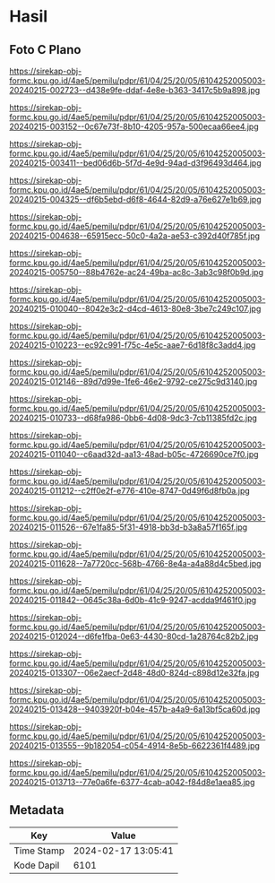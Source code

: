 # Hasil

## Foto C Plano

https://sirekap-obj-formc.kpu.go.id/4ae5/pemilu/pdpr/61/04/25/20/05/6104252005003-20240215-002723--d438e9fe-ddaf-4e8e-b363-3417c5b9a898.jpg

https://sirekap-obj-formc.kpu.go.id/4ae5/pemilu/pdpr/61/04/25/20/05/6104252005003-20240215-003152--0c67e73f-8b10-4205-957a-500ecaa66ee4.jpg

https://sirekap-obj-formc.kpu.go.id/4ae5/pemilu/pdpr/61/04/25/20/05/6104252005003-20240215-003411--bed06d6b-5f7d-4e9d-94ad-d3f96493d464.jpg

https://sirekap-obj-formc.kpu.go.id/4ae5/pemilu/pdpr/61/04/25/20/05/6104252005003-20240215-004325--df6b5ebd-d6f8-4644-82d9-a76e627e1b69.jpg

https://sirekap-obj-formc.kpu.go.id/4ae5/pemilu/pdpr/61/04/25/20/05/6104252005003-20240215-004638--65915ecc-50c0-4a2a-ae53-c392d40f785f.jpg

https://sirekap-obj-formc.kpu.go.id/4ae5/pemilu/pdpr/61/04/25/20/05/6104252005003-20240215-005750--88b4762e-ac24-49ba-ac8c-3ab3c98f0b9d.jpg

https://sirekap-obj-formc.kpu.go.id/4ae5/pemilu/pdpr/61/04/25/20/05/6104252005003-20240215-010040--8042e3c2-d4cd-4613-80e8-3be7c249c107.jpg

https://sirekap-obj-formc.kpu.go.id/4ae5/pemilu/pdpr/61/04/25/20/05/6104252005003-20240215-010223--ec92c991-f75c-4e5c-aae7-6d18f8c3add4.jpg

https://sirekap-obj-formc.kpu.go.id/4ae5/pemilu/pdpr/61/04/25/20/05/6104252005003-20240215-012146--89d7d99e-1fe6-46e2-9792-ce275c9d3140.jpg

https://sirekap-obj-formc.kpu.go.id/4ae5/pemilu/pdpr/61/04/25/20/05/6104252005003-20240215-010733--d68fa986-0bb6-4d08-9dc3-7cb11385fd2c.jpg

https://sirekap-obj-formc.kpu.go.id/4ae5/pemilu/pdpr/61/04/25/20/05/6104252005003-20240215-011040--c6aad32d-aa13-48ad-b05c-4726690ce7f0.jpg

https://sirekap-obj-formc.kpu.go.id/4ae5/pemilu/pdpr/61/04/25/20/05/6104252005003-20240215-011212--c2ff0e2f-e776-410e-8747-0d49f6d8fb0a.jpg

https://sirekap-obj-formc.kpu.go.id/4ae5/pemilu/pdpr/61/04/25/20/05/6104252005003-20240215-011526--67e1fa85-5f31-4918-bb3d-b3a8a57f165f.jpg

https://sirekap-obj-formc.kpu.go.id/4ae5/pemilu/pdpr/61/04/25/20/05/6104252005003-20240215-011628--7a7720cc-568b-4766-8e4a-a4a88d4c5bed.jpg

https://sirekap-obj-formc.kpu.go.id/4ae5/pemilu/pdpr/61/04/25/20/05/6104252005003-20240215-011842--0645c38a-6d0b-41c9-9247-acdda9f461f0.jpg

https://sirekap-obj-formc.kpu.go.id/4ae5/pemilu/pdpr/61/04/25/20/05/6104252005003-20240215-012024--d6fe1fba-0e63-4430-80cd-1a28764c82b2.jpg

https://sirekap-obj-formc.kpu.go.id/4ae5/pemilu/pdpr/61/04/25/20/05/6104252005003-20240215-013307--06e2aecf-2d48-48d0-824d-c898d12e32fa.jpg

https://sirekap-obj-formc.kpu.go.id/4ae5/pemilu/pdpr/61/04/25/20/05/6104252005003-20240215-013428--9403920f-b04e-457b-a4a9-6a13bf5ca60d.jpg

https://sirekap-obj-formc.kpu.go.id/4ae5/pemilu/pdpr/61/04/25/20/05/6104252005003-20240215-013555--9b182054-c054-4914-8e5b-6622361f4489.jpg

https://sirekap-obj-formc.kpu.go.id/4ae5/pemilu/pdpr/61/04/25/20/05/6104252005003-20240215-013713--77e0a6fe-6377-4cab-a042-f84d8e1aea85.jpg


## Metadata

| Key        | Value               |
| ---------- | ------------------- |
| Time Stamp | 2024-02-17 13:05:41 |
| Kode Dapil | 6101                |



